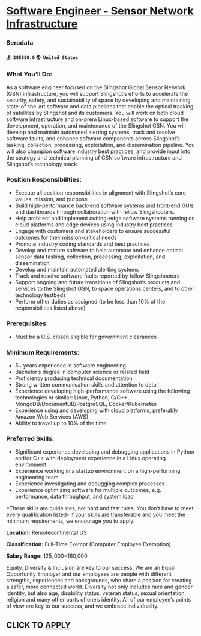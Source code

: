 # [Software Engineer - Sensor Network Infrastructure](https://www.remotewlb.com/apply/software-engineer-sensor-network-infrastructure-64620)  
### Seradata  
#### `💰 285000.0` `🌎 United States`  

### **What You’ll Do:**

As a software engineer focused on the Slingshot Global Sensor Network (GSN) infrastructure, you will support Slingshot’s efforts to accelerate the security, safety, and sustainability of space by developing and maintaining state-of-the-art software and data pipelines that enable the optical tracking of satellites by Slingshot and its customers. You will work on both cloud software infrastructure and on-prem Linux-based software to support the development, operation, and maintenance of the Slingshot GSN. You will develop and maintain automated alerting systems, track and resolve software faults, and enhance software components across Slingshot’s tasking, collection, processing, exploitation, and dissemination pipeline. You will also champion software industry best practices, and provide input into the strategy and technical planning of GSN software infrastructure and Slingshot’s technology stack.

###  **Position Responsibilities:**

  * Execute all position responsibilities in alignment with Slingshot’s core values, mission, and purpose
  * Build high-performance back-end software systems and front-end GUIs and dashboards through collaboration with fellow Slingshooters.
  * Help architect and implement cutting-edge software systems running on cloud platforms and edge devices using industry best practices
  * Engage with customers and stakeholders to ensure successful outcomes for their mission-critical needs
  * Promote industry coding standards and best practices
  * Develop and mature software to help automate and enhance optical sensor data tasking, collection, processing, exploitation, and dissemination
  * Develop and maintain automated alerting systems 
  * Track and resolve software faults reported by fellow Slingshooters
  * Support ongoing and future transitions of Slingshot’s products and services to the Slingshot GSN, to space operations centers, and to other technology testbeds
  * Perform other duties as assigned (to be less than 10% of the responsibilities listed above)

### **Prerequisites:**

  * Must be a U.S. citizen eligible for government clearances

###  **Minimum Requirements:**

  * 5+ years experience in software engineering
  * Bachelor’s degree in computer science or related field
  * Proficiency producing technical documentation 
  * Strong written communication skills and attention to detail
  * Experience developing high-performance software using the following technologies or similar: Linux, Python, C/C++, MongoDB/DocumentDB/PostgreSQL, Docker/Kubernetes
  * Experience using and developing with cloud platforms, preferably Amazon Web Services (AWS)
  * Ability to travel up to 10% of the time

### **Preferred Skills:**

  * Significant experience developing and debugging applications in Python and/or C++ with deployment experience in a Linux operating environment
  * Experience working in a startup environment on a high-performing engineering team
  * Experience investigating and debugging complex processes
  * Experience optimizing software for multiple outcomes, e.g. performance, data throughput, and system load

*These skills are guidelines, not hard and fast rules. You don’t have to meet every qualification listed- if your skills are transferable and you meet the minimum requirements, we encourage you to apply. 

**Location:** Remotecontinental US

 **Classification:** Full-Time Exempt (Computer Employee Exemption)

 **Salary Range:** $125,000-$160,000

Equity, Diversity & Inclusion are key to our success. We are an Equal Opportunity Employer and our employees are people with different strengths, experiences and backgrounds, who share a passion for creating a safer, more connected world. Diversity not only includes race and gender identity, but also age, disability status, veteran status, sexual orientation, religion and many other parts of one’s identity. All of our employee’s points of view are key to our success, and we embrace individuality.

  
## CLICK TO [APPLY](https://www.remotewlb.com/apply/software-engineer-sensor-network-infrastructure-64620)


